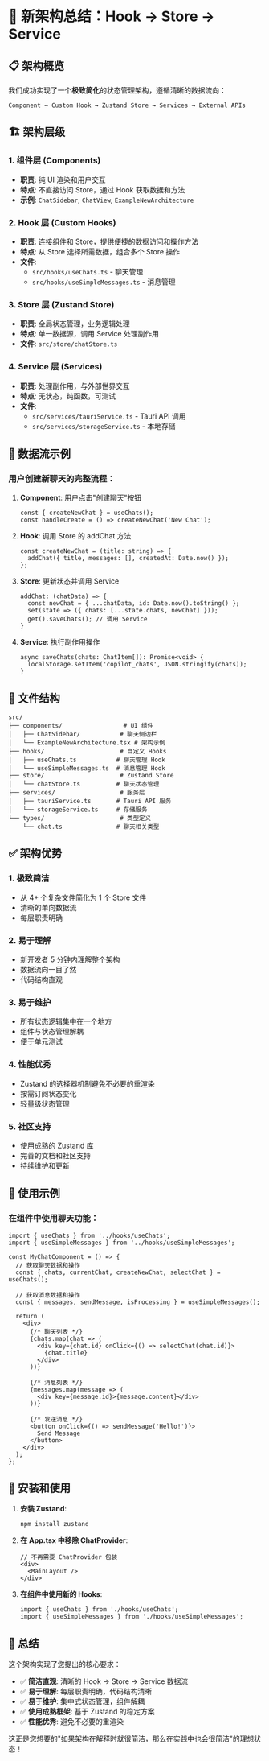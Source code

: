 # 🎯 新架构总结：Hook → Store → Service

## 📋 架构概览

我们成功实现了一个**极致简化**的状态管理架构，遵循清晰的数据流向：

```
Component → Custom Hook → Zustand Store → Services → External APIs
```

## 🏗️ 架构层级

### 1. **组件层 (Components)**
- **职责**: 纯 UI 渲染和用户交互
- **特点**: 不直接访问 Store，通过 Hook 获取数据和方法
- **示例**: `ChatSidebar`, `ChatView`, `ExampleNewArchitecture`

### 2. **Hook 层 (Custom Hooks)**
- **职责**: 连接组件和 Store，提供便捷的数据访问和操作方法
- **特点**: 从 Store 选择所需数据，组合多个 Store 操作
- **文件**: 
  - `src/hooks/useChats.ts` - 聊天管理
  - `src/hooks/useSimpleMessages.ts` - 消息管理

### 3. **Store 层 (Zustand Store)**
- **职责**: 全局状态管理，业务逻辑处理
- **特点**: 单一数据源，调用 Service 处理副作用
- **文件**: `src/store/chatStore.ts`

### 4. **Service 层 (Services)**
- **职责**: 处理副作用，与外部世界交互
- **特点**: 无状态，纯函数，可测试
- **文件**: 
  - `src/services/tauriService.ts` - Tauri API 调用
  - `src/services/storageService.ts` - 本地存储

## 🔄 数据流示例

### 用户创建新聊天的完整流程：

1. **Component**: 用户点击"创建聊天"按钮
   ```tsx
   const { createNewChat } = useChats();
   const handleCreate = () => createNewChat('New Chat');
   ```

2. **Hook**: 调用 Store 的 addChat 方法
   ```tsx
   const createNewChat = (title: string) => {
     addChat({ title, messages: [], createdAt: Date.now() });
   };
   ```

3. **Store**: 更新状态并调用 Service
   ```tsx
   addChat: (chatData) => {
     const newChat = { ...chatData, id: Date.now().toString() };
     set(state => ({ chats: [...state.chats, newChat] }));
     get().saveChats(); // 调用 Service
   }
   ```

4. **Service**: 执行副作用操作
   ```tsx
   async saveChats(chats: ChatItem[]): Promise<void> {
     localStorage.setItem('copilot_chats', JSON.stringify(chats));
   }
   ```

## 📁 文件结构

```
src/
├── components/                 # UI 组件
│   ├── ChatSidebar/           # 聊天侧边栏
│   └── ExampleNewArchitecture.tsx # 架构示例
├── hooks/                     # 自定义 Hooks
│   ├── useChats.ts           # 聊天管理 Hook
│   └── useSimpleMessages.ts  # 消息管理 Hook
├── store/                     # Zustand Store
│   └── chatStore.ts          # 聊天状态管理
├── services/                  # 服务层
│   ├── tauriService.ts       # Tauri API 服务
│   └── storageService.ts     # 存储服务
└── types/                     # 类型定义
    └── chat.ts               # 聊天相关类型
```

## ✅ 架构优势

### 1. **极致简洁**
- 从 4+ 个复杂文件简化为 1 个 Store 文件
- 清晰的单向数据流
- 每层职责明确

### 2. **易于理解**
- 新开发者 5 分钟内理解整个架构
- 数据流向一目了然
- 代码结构直观

### 3. **易于维护**
- 所有状态逻辑集中在一个地方
- 组件与状态管理解耦
- 便于单元测试

### 4. **性能优秀**
- Zustand 的选择器机制避免不必要的重渲染
- 按需订阅状态变化
- 轻量级状态管理

### 5. **社区支持**
- 使用成熟的 Zustand 库
- 完善的文档和社区支持
- 持续维护和更新

## 🚀 使用示例

### 在组件中使用聊天功能：

```tsx
import { useChats } from '../hooks/useChats';
import { useSimpleMessages } from '../hooks/useSimpleMessages';

const MyChatComponent = () => {
  // 获取聊天数据和操作
  const { chats, currentChat, createNewChat, selectChat } = useChats();
  
  // 获取消息数据和操作
  const { messages, sendMessage, isProcessing } = useSimpleMessages();

  return (
    <div>
      {/* 聊天列表 */}
      {chats.map(chat => (
        <div key={chat.id} onClick={() => selectChat(chat.id)}>
          {chat.title}
        </div>
      ))}
      
      {/* 消息列表 */}
      {messages.map(message => (
        <div key={message.id}>{message.content}</div>
      ))}
      
      {/* 发送消息 */}
      <button onClick={() => sendMessage('Hello!')}>
        Send Message
      </button>
    </div>
  );
};
```

## 🔧 安装和使用

1. **安装 Zustand**:
   ```bash
   npm install zustand
   ```

2. **在 App.tsx 中移除 ChatProvider**:
   ```tsx
   // 不再需要 ChatProvider 包装
   <div>
     <MainLayout />
   </div>
   ```

3. **在组件中使用新的 Hooks**:
   ```tsx
   import { useChats } from './hooks/useChats';
   import { useSimpleMessages } from './hooks/useSimpleMessages';
   ```

## 🎉 总结

这个架构实现了您提出的核心要求：

- ✅ **简洁直观**: 清晰的 Hook → Store → Service 数据流
- ✅ **易于理解**: 每层职责明确，代码结构清晰
- ✅ **易于维护**: 集中式状态管理，组件解耦
- ✅ **使用成熟框架**: 基于 Zustand 的稳定方案
- ✅ **性能优秀**: 避免不必要的重渲染

这正是您想要的"如果架构在解释时就很简洁，那么在实践中也会很简洁"的理想状态！
